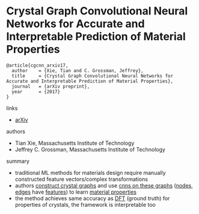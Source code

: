 #  Crystal Graph Convolutional Neural Networks for Accurate and Interpretable Prediction of Material Properties
```
@article{cgcnn_arxiv17,
  author    = {Xie, Tian and C. Grossman, Jeffrey},
  title     = {Crystal Graph Convolutional Neural Networks for Accurate and Interpretable Prediction of Material Properties},
  journal   = {arXiv preprint},
  year      = {2017}
}
```

links
- [arXiv](https://arxiv.org/abs/1710.10324)

authors
- Tian Xie, Massachusetts Institute of Technology
- Jeffrey C. Grossman, Massachusetts Institute of Technology

summary

- traditional ML methods for materials design require manually constructed feature vectors/complex transformations
- authors [construct crystal graphs](https://i.imgur.com/wxApCY2.png) and use [cnns on these graphs](https://s17.postimg.org/rz77ahzyn/di2.png)  ([nodes, edges](https://s17.postimg.org/e5iulnx5b/di3.png) have [features](https://s17.postimg.org/c2d0rbmlr/di4.png)) to learn [material properties](https://s17.postimg.org/e6xdskvzz/di5.png)
- the method achieves same accuracy as [DFT](https://en.wikipedia.org/wiki/Density_functional_theory) (ground truth) for properties of crystals, the framework is interpretable too
